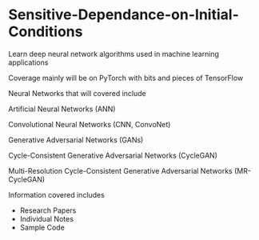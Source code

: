 # Sensitive-Dependance-on-Initial-Conditions
Learn deep neural network algorithms used in machine learning applications&nbsp;  
  
Coverage mainly will be on PyTorch with bits and pieces of TensorFlow&nbsp;  
  
Neural Networks that will covered include  

Artificial Neural Networks (ANN)

Convolutional Neural Networks (CNN, ConvoNet)

Generative Adversarial Networks (GANs)

Cycle-Consistent Generative Adversarial Networks (CycleGAN)

Multi-Resolution Cycle-Consistent Generative Adversarial Networks (MR-CycleGAN)&nbsp;  
  

Information covered includes 
- Research Papers
- Individual Notes
- Sample Code

